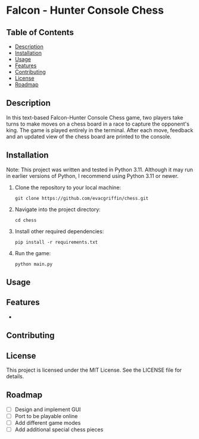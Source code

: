 # Falcon - Hunter Console Chess

## Table of Contents

- [Description](#description)
- [Installation](#installation)
- [Usage](#usage)
- [Features](#features)
- [Contributing](#contributing)
- [License](#license)
- [Roadmap](#roadmap)

## Description

In this text-based Falcon-Hunter Console Chess game, two players take turns to make moves on a chess board in a race to 
capture the opponent's king. The game is played entirely in the terminal. After each move, feedback and an updated view 
of the chess board are printed to the console.

## Installation

Note: This project was written and tested in Python 3.11. Although it may run in earlier versions of Python, I recommend 
using Python 3.11 or newer.

1. Clone the repository to your local machine:
    ```shell
    git clone https://github.com/evacgriffin/chess.git
   ```
2. Navigate into the project directory:
   ```shell
   cd chess
   ```
3. Install other required dependencies:
   ```shell
   pip install -r requirements.txt
   ```
4. Run the game:
   ```shell
   python main.py
   ```

## Usage

## Features

- 

## Contributing

## License

This project is licensed under the MIT License. See the LICENSE file for details.

## Roadmap

- [ ] Design and implement GUI
- [ ] Port to be playable online
- [ ] Add different game modes
- [ ] Add additional special chess pieces